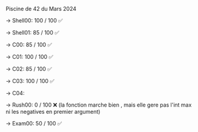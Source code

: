 Piscine de 42 du Mars 2024

-> Shell00: 100 / 100 ✅

-> Shell01: 85 / 100  ✅

-> C00: 85 / 100      ✅

-> C01: 100 / 100     ✅

-> C02: 85 / 100      ✅

-> C03: 100 / 100     ✅

-> C04:

-> Rush00: 0 / 100    ❌ (la fonction marche bien , mais elle gere pas l'int max ni les negatives en premier argument)

-> Exam00: 50 / 100   ✅
